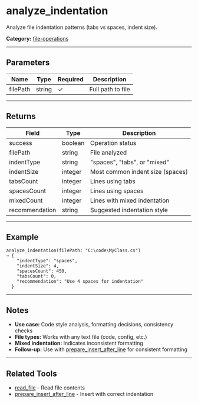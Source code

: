 ﻿# analyze_indentation

Analyze file indentation patterns (tabs vs spaces, indent size).

**Category:** [file-operations](INDEX.md)

---

## Parameters

| Name | Type | Required | Description |
|------|------|----------|-------------|
| filePath | string | ✓ | Full path to file |

---

## Returns

| Field | Type | Description |
|-------|------|-------------|
| success | boolean | Operation status |
| filePath | string | File analyzed |
| indentType | string | "spaces", "tabs", or "mixed" |
| indentSize | integer | Most common indent size (spaces) |
| tabsCount | integer | Lines using tabs |
| spacesCount | integer | Lines using spaces |
| mixedCount | integer | Lines with mixed indentation |
| recommendation | string | Suggested indentation style |

---

## Example

```
analyze_indentation(filePath: "C:\code\MyClass.cs")
→ {
    "indentType": "spaces",
    "indentSize": 4,
    "spacesCount": 450,
    "tabsCount": 0,
    "recommendation": "Use 4 spaces for indentation"
  }
```

---

## Notes

- **Use case:** Code style analysis, formatting decisions, consistency checks
- **File types:** Works with any text file (code, config, etc.)
- **Mixed indentation:** Indicates inconsistent formatting
- **Follow-up:** Use with [prepare_insert_after_line](../file-editing/prepare_insert_after_line.md) for consistent formatting

---

## Related Tools

- [read_file](read_file.md) - Read file contents
- [prepare_insert_after_line](../file-editing/prepare_insert_after_line.md) - Insert with correct indentation
